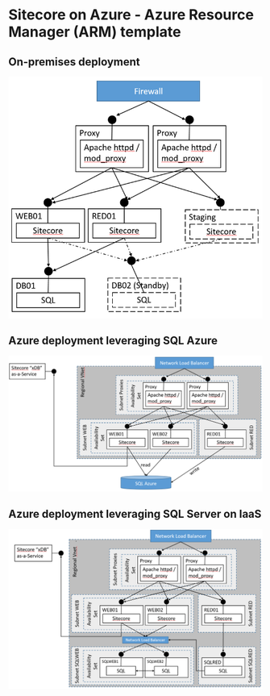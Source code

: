 # Sitecore on Azure - Azure Resource Manager (ARM) template


## On-premises deployment

<img src="img/legacy.png"></img>

## Azure deployment leveraging SQL Azure

<img src="img/new-saas.png"></img>

## Azure deployment leveraging SQL Server on IaaS

<img src="img/new-iaas.png"></img>

